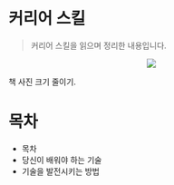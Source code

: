 # 커리어 스킬
> 커리어 스킬을 읽으며 정리한 내용입니다.

<p align="center">
  <img src="https://simage.kyobobook.co.kr/images/book/large/621/l9791160507621.jpg">
</p>


책 사진 크기 줄이기.

# 목차
- 목차
- 당신이 배워야 하는 기술
- 기술을 발전시키는 방법
